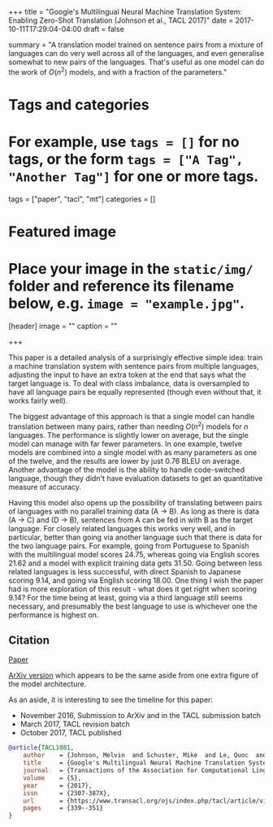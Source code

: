 +++
title = "Google's Multilingual Neural Machine Translation System: Enabling Zero-Shot Translation (Johnson et al., TACL 2017)"
date = 2017-10-11T17:29:04-04:00
draft = false

summary = "A translation model trained on sentence pairs from a mixture of languages can do very well across all of the languages, and even generalise somewhat to new pairs of the languages. That's useful as one model can do the work of $O(n^2)$ models, and with a fraction of the parameters."

# Tags and categories
# For example, use `tags = []` for no tags, or the form `tags = ["A Tag", "Another Tag"]` for one or more tags.
tags = ["paper", "tacl", "mt"]
categories = []

# Featured image
# Place your image in the `static/img/` folder and reference its filename below, e.g. `image = "example.jpg"`.
[header]
image = ""
caption = ""

+++

This paper is a detailed analysis of a surprisingly effective simple idea: train a machine translation system with sentence pairs from multiple languages, adjusting the input to have an extra token at the end that says what the target language is.
To deal with class imbalance, data is oversampled to have all language pairs be equally represented (though even without that, it works fairly well).

The biggest advantage of this approach is that a single model can handle translation between many pairs, rather than needing $O(n^2)$ models for $n$ languages.
The performance is slightly lower on average, but the single model can manage with far fewer parameters.
In one example, twelve models are combined into a single model with as many parameters as one of the twelve, and the results are lower by just 0.76 BLEU on average.
Another advantage of the model is the ability to handle code-switched language, though they didn't have evaluation datasets to get an quantitative measure of accuracy.

Having this model also opens up the possibility of translating between pairs of languages with no parallel training data (A -> B).
As long as there is data (A -> C) and (D -> B), sentences from A can be fed in with B as the target language.
For closely related languages this works very well, and in particular, better than going via another language such that there is data for the two language pairs.
For example, going from Portuguese to Spanish with the multilingual model scores 24.75, whereas going via English scores 21.62 and a model with explicit training data gets 31.50.
Going between less related languages is less successful, with direct Spanish to Japanese scoring 9.14, and going via English scoring 18.00.
One thing I wish the paper had is more exploration of this result - what does it get right when scoring 9.14?
For the time being at least, going via a third language still seems necessary, and presumably the best language to use is whichever one the performance is highest on.

## Citation

[Paper](http://aclweb.org/anthology/Q/Q17/Q17-1024.pdf)

[ArXiv version](https://arxiv.org/pdf/1611.04558.pdf) which appears to be the same aside from one extra figure of the model architecture.

As an aside, it is interesting to see the timeline for this paper:

- November 2016, Submission to ArXiv and in the TACL submission batch
- March 2017, TACL revision batch
- October 2017, TACL published

```bibtex
@article{TACL1081,
	author    = {Johnson, Melvin  and Schuster, Mike  and Le, Quoc  and Krikun, Maxim  and Wu, Yonghui  and Chen, Zhifeng  and Thorat, Nikhil  and Viégas, Fernanda  and Wattenberg, Martin  and Corrado, Greg  and Hughes, Macduff  and Dean, Jeffrey},
	title     = {Google's Multilingual Neural Machine Translation System: Enabling Zero-Shot Translation},
	journal   = {Transactions of the Association for Computational Linguistics},
	volume    = {5},
	year      = {2017},
	issn      = {2307-387X},
	url       = {https://www.transacl.org/ojs/index.php/tacl/article/view/1081},
	pages     = {339--351}
}
```

